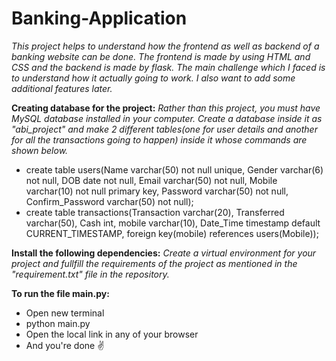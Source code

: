 # Banking-Application

*This project helps to understand how the frontend as well as backend of a banking website can be done. The frontend is made by using HTML and CSS and the backend is made by flask. The main challenge which I faced is to understand how it actually going to work. I also want to add some additional features later.*

**Creating database for the project:**
 *Rather than this project, you must have MySQL database installed in your computer. Create a database inside it as "abi_project" and make 2 different tables(one for user details and another for all the transactions going to happen) inside it whose commands are shown below.*
- create table users(Name varchar(50) not null unique, Gender varchar(6) not null, DOB date not null, Email varchar(50) not null, Mobile varchar(10) not null primary key, Password varchar(50) not null, Confirm_Password varchar(50) not null);
- create table transactions(Transaction varchar(20), Transferred varchar(50), Cash int, mobile varchar(10), Date_Time timestamp default CURRENT_TIMESTAMP, foreign key(mobile) references users(Mobile));

**Install the following dependencies:**
 *Create a virtual environment for your project and fullfill the requirements of the project as mentioned in the "requirement.txt" file in the repository.*

**To run the file main.py:**
- Open new terminal
- python main.py
- Open the local link in any of your browser
- And you're done ✌️
